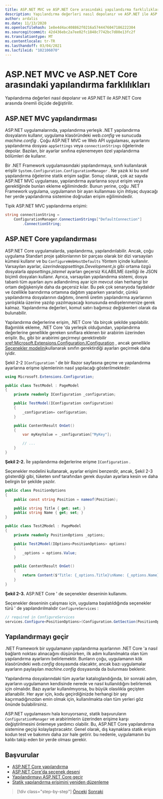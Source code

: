 ```yaml
---
title: ASP.NET MVC ve ASP.NET Core arasındaki yapılandırma farklılıkları
description: Yapılandırma değerleri nasıl depolanır ve ASP.NET ile ASP.NET Core arasında önemli ölçüde değiştirilir. Bu bölüm, ayrıntıları ve ASP.NET 'den ASP.NET Core 'e nasıl geçiş yapılacağını inceler.
author: ardalis
ms.date: 11/13/2020
ms.openlocfilehash: 1e8e4d4ac408862f0216a5744476047186222304
ms.sourcegitcommit: 42d436ebc2a7ee02fc1848c7742bc7d80e13fc2f
ms.translationtype: MT
ms.contentlocale: tr-TR
ms.lasthandoff: 03/04/2021
ms.locfileid: "102106070"
---
```

# <a name="configuration-differences-between-aspnet-mvc-and-aspnet-core"></a>ASP.NET MVC ve ASP.NET Core arasındaki yapılandırma farklılıkları

Yapılandırma değerleri nasıl depolanır ve ASP.NET ile ASP.NET Core arasında önemli ölçüde değiştirilir.

## <a name="aspnet-mvc-configuration"></a>ASP.NET MVC yapılandırması

ASP.NET uygulamalarında, yapılandırma yerleşik .NET yapılandırma dosyalarını kullanır, uygulama klasöründeki *web.config* ve sunucuda *machine.config* . Çoğu ASP.NET MVC ve Web API uygulaması, ayarlarını yapılandırma dosyası `appSettings` veya `connectionStrings` öğelerinde depolar. Bazıları, bir ayarlar sınıfına eşlenemeyen özel yapılandırma bölümleri de kullanır.

Bir .NET Framework uygulamasındaki yapılandırmaya, sınıfı kullanılarak erişilir `System.Configuration.ConfigurationManager` . Ne yazık ki bu sınıf yapılandırma öğelerine statik erişim sağlar. Sonuç olarak, çok az sayıda ASP.NET MVC uygulaması, yapılandırma ayarlarına soyut erişim veya gerektiğinde bunları ekleme eğilimindedir. Bunun yerine, çoğu .NET Framework uygulama, uygulamanın bir ayarı kullanması için ihtiyaç duyacağı her yerde yapılandırma sistemine doğrudan erişim eğilimindedir.

Tipik ASP.NET MVC yapılandırma erişimi:

```csharp
string connectionString =
    ConfigurationManager.ConnectionStrings["DefaultConnection"]
        .ConnectionString;
```

## <a name="aspnet-core-configuration"></a>ASP.NET Core yapılandırması

ASP.NET Core uygulamalarda, yapılandırma, yapılandırılabilir. Ancak, çoğu uygulama Standart proje şablonlarının bir parçası olarak bir dizi varsayılan kümesi kullanır ve bu `ConfigureWebHostDefaults` Yöntem içinde kullanılır. Varsayılan ayarlar, *üzerindeappsettings.Development.js* gibi ortama özgü dosyalarla *appsettings.jstemel* ayarları geçersiz KıLABILME özelliği ile JSON biçimli dosyaları kullanır. Ayrıca, varsayılan yapılandırma sistemi, dosya tabanlı tüm ayarları aynı adlandırılmış ayar için mevcut olan herhangi bir ortam değişkeniyle daha da geçersiz kılar. Bu pek çok senaryoda faydalıdır ve özellikle barındırma ortamına dağıtım yaparken yararlıdır, çünkü yapılandırma dosyalarının dağıtımı, önemli üretim yapılandırma ayarlarının yanlışlıkla üzerine yazılıp yazılmayacağı konusunda endişelenmenize gerek kalmaz. Yapılandırma değerleri, komut satırı bağımsız değişkenleri olarak da bulunabilir.

Yapılandırma değerlerine erişim, .NET Core 'da birçok şekilde yapılabilir. Bağımlılık ekleme, .NET Core 'da yerleşik olduğundan, yapılandırma değerlerine genellikle gereken sınıflara eklenen bir arabirim üzerinden erişilir. Bu, gibi bir arabirimi geçirmeyi gerektirebilir <xref:Microsoft.Extensions.Configuration.IConfiguration> , ancak genellikle [Seçenekler modelini](/aspnet/core/fundamentals/configuration/options)kullanarak sınıfın gerektirdiği ayarları geçirmek daha iyidir.

Şekil 2-2 `IConfiguration` ' de bir Razor sayfasına geçme ve yapılandırma ayarlarına erişme işlemlerinin nasıl yapılacağı gösterilmektedir:

```csharp
using Microsoft.Extensions.Configuration;

public class TestModel : PageModel
{
    private readonly IConfiguration _configuration;

    public TestModel(IConfiguration configuration)
    {
        _configuration= configuration;
    }

    public ContentResult OnGet()
    {
        var myKeyValue = _configuration["MyKey"];

        // ...
    }
}
```

**Şekil 2-2.** İle yapılandırma değerlerine erişme `IConfiguration` .

Seçenekler modelini kullanarak, ayarlar erişimi benzerdir, ancak, Şekil 2-3 gösterdiği gibi, tüketen sınıf tarafından gerek duyulan ayarlara kesin ve daha belirgin bir şekilde yazılır.

```csharp
public class PositionOptions
{
    public const string Position = nameof(Position);

    public string Title { get; set; }
    public string Name { get; set; }
}

public class Test2Model : PageModel
{
    private readonly PositionOptions _options;

    public Test2Model(IOptions<PositionOptions> options)
    {
        _options = options.Value;
    }

    public ContentResult OnGet()
    {
        return Content($"Title: {_options.Title}\nName: {_options.Name}");
    }
}
```

**Şekil 2-3.** ASP.NET Core ' de seçenekler deseninin kullanımı.

Seçenekler deseninin çalışması için, uygulama başlatıldığında seçenekler türü ' de yapılandırılmalıdır `ConfigureServices` :

```csharp
// required in ConfigureServices
services.Configure<PositionOptions>(Configuration.GetSection(PositionOptions.Position));
```

## <a name="migrate-configuration"></a>Yapılandırmayı geçir

.NET Framework bir uygulamanın yapılandırma ayarlarının .NET Core 'a nasıl bağlantı noktası alınacağını düşünürken, ilk adım kullanılmakta olan tüm yapılandırma ayarlarını belirlemektir. Bunların çoğu, uygulamanın kök klasöründeki *web.config* dosyasında olacaktır, ancak bazı uygulamalar ayarların paylaşılan *machine.config* dosyasında da bulunması beklenir.

Yapılandırma dosyalarındaki tüm ayarlar kataloglandığında, bir sonraki adım, ayarların uygulamanın kendisinde nerede ve nasıl kullanıldığını belirlemek için olmalıdır. Bazı ayarlar kullanılmıyorsa, bu büyük olasılıkla geçişten atlanabilir. Her ayar için, kodu geçirdiğinizde herhangi bir şey kaçırmadığınızdan emin olmak için, kullanılmakta olan tüm yerleri göz önünde bulabilirsiniz.

ASP.NET uygulamasını hala koruyorsanız, statik başvuruların `ConfigurationManager` ve arabirimlerin üzerinden erişime karşı değiştirilmesini önlemeye yardımcı olabilir. Bu, ASP.NET Core yapılandırma sistemine geçişi kolaylaştıracaktır. Genel olarak, dış kaynaklara statik erişim kodun test ve bakımını daha zor hale getirir. bu nedenle, uygulamanın bu kalıbı takip eden bir yerde olması gerekir.

## <a name="references"></a>Başvurular

- [ASP.NET Core yapılandırma](/aspnet/core/fundamentals/configuration/)
- [ASP.NET Core'da seçenek deseni](/aspnet/core/fundamentals/configuration/options)
- [Yapılandırmayı ASP.NET Core geçir](/aspnet/core/migration/configuration)
- [Statik yapılandırma erişimini yeniden düzenleme](https://ardalis.com/refactoring-static-config-access/)

>[!div class="step-by-step"]
>[Önceki](middleware-modules-handlers.md) 
> [Sonraki](routing-differences.md)
